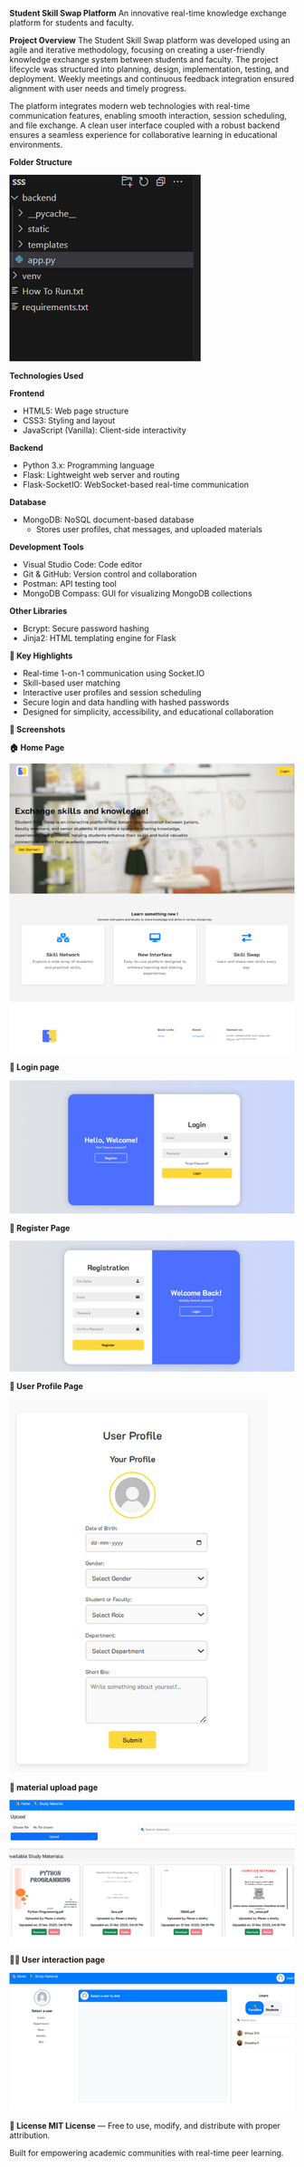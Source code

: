 **Student Skill Swap Platform**
An innovative real-time knowledge exchange platform for students and faculty.

**Project Overview**
The Student Skill Swap platform was developed using an agile and iterative methodology, focusing on creating a user-friendly knowledge exchange system between students and faculty. The project lifecycle was structured into planning, design, implementation, testing, and deployment. Weekly meetings and continuous feedback integration ensured alignment with user needs and timely progress.

The platform integrates modern web technologies with real-time communication features, enabling smooth interaction, session scheduling, and file exchange. A clean user interface coupled with a robust backend ensures a seamless experience for collaborative learning in educational environments.

**Folder Structure**

![folder structure](https://github.com/sinchana1408/Student_Skill_swap/blob/0c83eaa83a9cb48b9e799f5d132f0d0976716816/Screenshot%202025-07-11%20105105.png)

**Technologies Used**

**Frontend**
- HTML5: Web page structure
- CSS3: Styling and layout
- JavaScript (Vanilla): Client-side interactivity
  
**Backend**
- Python 3.x: Programming language
- Flask: Lightweight web server and routing
- Flask-SocketIO: WebSocket-based real-time communication

**Database**
- MongoDB: NoSQL document-based database
  - Stores user profiles, chat messages, and uploaded materials
 
**Development Tools**
- Visual Studio Code: Code editor
- Git & GitHub: Version control and collaboration
- Postman: API testing tool
- MongoDB Compass: GUI for visualizing MongoDB collections

**Other Libraries**
- Bcrypt: Secure password hashing
- Jinja2: HTML templating engine for Flask

**🚀 Key Highlights**
- Real-time 1-on-1 communication using Socket.IO
- Skill-based user matching
- Interactive user profiles and session scheduling
- Secure login and data handling with hashed passwords
- Designed for simplicity, accessibility, and educational collaboration
  

**📸 Screenshots**

**🏠 Home Page**

![Home Page](https://github.com/sinchana1408/Student_Skill_swap/blob/e4eb41584e3360912bec00933faa56373ee80308/Screenshot%202025-07-11%20110310.png)


**🔐 Login page**

![Login Page](https://github.com/sinchana1408/Student_Skill_swap/blob/b1b1a924e74201829f104b426041241e91c2dc4a/Screenshot%202025-07-11%20110513.png)

**🔐 Register Page**

![Register Page](https://github.com/sinchana1408/Student_Skill_swap/blob/b1b1a924e74201829f104b426041241e91c2dc4a/Screenshot%202025-07-11%20110524.png)

**👤 User Profile Page**

![User Profile](https://github.com/sinchana1408/Student_Skill_swap/blob/b1b1a924e74201829f104b426041241e91c2dc4a/Screenshot%202025-07-11%20110537.png)

**📘 material upload page** 

![My Screenshot](https://github.com/sinchana1408/Student_Skill_swap/blob/b1b1a924e74201829f104b426041241e91c2dc4a/Screenshot%202025-07-11%20110605.png)

**👤👤 User interaction page**

![Userinteraction Profile](https://github.com/sinchana1408/Student_Skill_swap/blob/71ba908da65981383b4a1b52e7287f3bf02e23e3/Screenshot%202025-07-11%20111448.png)

**📃 License MIT License** — Free to use, modify, and distribute with proper attribution.

Built for empowering academic communities with real-time peer learning.
